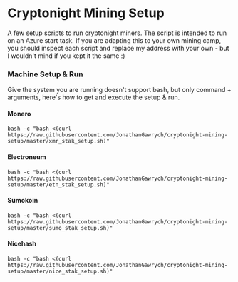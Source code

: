 # Cryptonight Mining Setup

A few setup scripts to run cryptonight miners. The script is intended to run on an Azure start task. If you are adapting this to your own mining camp, you should inspect each script and replace my address with your own - but I wouldn't mind if you kept it the same :)

### Machine Setup & Run

Give the system you are running doesn't support bash, but only command + arguments, here's how to get and execute the setup & run.

#### Monero

```
bash -c "bash <(curl https://raw.githubusercontent.com/JonathanGawrych/cryptonight-mining-setup/master/xmr_stak_setup.sh)"
```

#### Electroneum

```
bash -c "bash <(curl https://raw.githubusercontent.com/JonathanGawrych/cryptonight-mining-setup/master/etn_stak_setup.sh)"
```

#### Sumokoin

```
bash -c "bash <(curl https://raw.githubusercontent.com/JonathanGawrych/cryptonight-mining-setup/master/sumo_stak_setup.sh)"
```

#### Nicehash

```
bash -c "bash <(curl https://raw.githubusercontent.com/JonathanGawrych/cryptonight-mining-setup/master/nice_stak_setup.sh)"
```
